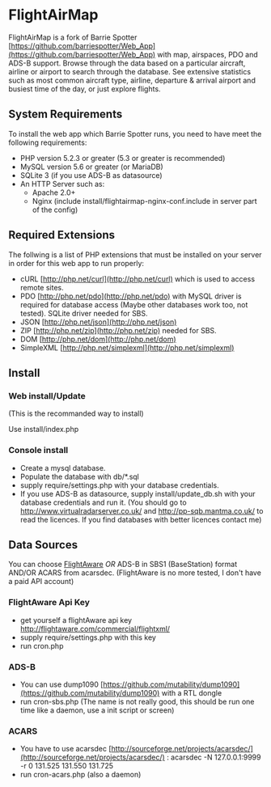 # FlightAirMap

FlightAirMap is a fork of Barrie Spotter [https://github.com/barriespotter/Web_App](https://github.com/barriespotter/Web_App) with map, airspaces, PDO and ADS-B support.
Browse through the data based on a particular aircraft, airline or airport to search through the database. See extensive statistics such as most common aircraft type, airline, departure & arrival airport and busiest time of the day, or just explore flights.

## System Requirements

To install the web app which Barrie Spotter runs, you need to have meet the following requirements:

* PHP version 5.2.3 or greater (5.3 or greater is recommended)
* MySQL version 5.6 or greater (or MariaDB)
* SQLite 3 (if you use ADS-B as datasource)
* An HTTP Server such as:
	* Apache 2.0+
	* Nginx (include install/flightairmap-nginx-conf.include in server part of the config)

## Required Extensions

The follwing is a list of PHP extensions that must be installed on your server in order for this web app to run properly:

* cURL [http://php.net/curl](http://php.net/curl) which is used to access remote sites.
* PDO [http://php.net/pdo](http://php.net/pdo) with MySQL driver is required for database access (Maybe other databases work too, not tested). SQLite driver needed for SBS.
* JSON [http://php.net/json](http://php.net/json)
* ZIP [http://php.net/zip](http://php.net/zip) needed for SBS.
* DOM [http://php.net/dom](http://php.net/dom)
* SimpleXML [http://php.net/simplexml](http://php.net/simplexml)

## Install ##
### Web install/Update ###
(This is the recommanded way to install)

Use install/index.php

### Console install ###
* Create a mysql database.
* Populate the database with db/*.sql
* supply require/settings.php with your database credentials.
* If you use ADS-B as datasource, supply install/update_db.sh with your database credentials and run it. (You should go to http://www.virtualradarserver.co.uk/ and http://pp-sqb.mantma.co.uk/ to read the licences. If you find databases with better licences contact me)

## Data Sources
You can choose [FlightAware](http://www.flightaware.com) *OR* ADS-B in SBS1 (BaseStation) format AND/OR ACARS from acarsdec.
(FlightAware is no more tested, I don't have a paid API account)

### FlightAware Api Key 
* get yourself a flightAware api key http://flightaware.com/commercial/flightxml/
* supply require/settings.php with this key
* run cron.php

### ADS-B
* You can use dump1090 [https://github.com/mutability/dump1090](https://github.com/mutability/dump1090) with a RTL dongle
* run cron-sbs.php (The name is not really good, this should be run one time like a daemon, use a init script or screen)

### ACARS
* You have to use acarsdec [http://sourceforge.net/projects/acarsdec/](http://sourceforge.net/projects/acarsdec/) : acarsdec -N 127.0.0.1:9999 -r 0 131.525 131.550 131.725
* run cron-acars.php (also a daemon)